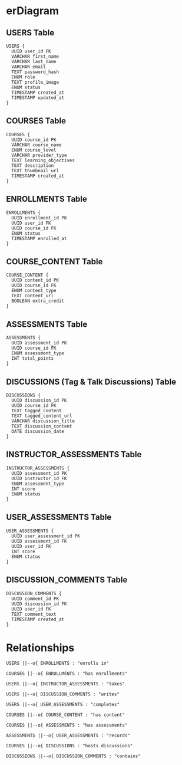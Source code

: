 # erDiagram

## USERS Table
    USERS {
      UUID user_id PK
      VARCHAR first_name
      VARCHAR last_name
      VARCHAR email
      TEXT password_hash
      ENUM role
      TEXT profile_image
      ENUM status
      TIMESTAMP created_at
      TIMESTAMP updated_at
    }
    
    
## COURSES Table
    COURSES {
      UUID course_id PK
      VARCHAR course_name
      ENUM course_level
      VARCHAR provider_type
      TEXT learning_objectives
      TEXT description
      TEXT thumbnail_url
      TIMESTAMP created_at
    }
    
## ENROLLMENTS Table
    ENROLLMENTS {
      UUID enrollment_id PK
      UUID user_id FK
      UUID course_id FK
      ENUM status
      TIMESTAMP enrolled_at
    }
    
## COURSE_CONTENT Table
    COURSE_CONTENT {
      UUID content_id PK
      UUID course_id FK
      ENUM content_type
      TEXT content_url
      BOOLEAN extra_credit
    }
    
## ASSESSMENTS Table
    ASSESSMENTS {
      UUID assessment_id PK
      UUID course_id FK
      ENUM assessment_type
      INT total_points
    }
    
## DISCUSSIONS (Tag & Talk Discussions) Table
    DISCUSSIONS {
      UUID discussion_id PK
      UUID course_id FK
      TEXT tagged_content
      TEXT tagged_content_url
      VARCHAR discussion_title
      TEXT discussion_content
      DATE discussion_date
    }
    
## INSTRUCTOR_ASSESSMENTS Table
    INSTRUCTOR_ASSESSMENTS {
      UUID assessment_id PK
      UUID instructor_id FK
      ENUM assessment_type
      INT score
      ENUM status
    }
    
## USER_ASSESSMENTS Table 
    USER_ASSESSMENTS {
      UUID user_assessment_id PK
      UUID assessment_id FK
      UUID user_id FK
      INT score
      ENUM status
    }
    
## DISCUSSION_COMMENTS Table
    DISCUSSION_COMMENTS {
      UUID comment_id PK
      UUID discussion_id FK
      UUID user_id FK
      TEXT comment_text
      TIMESTAMP created_at
    }
    
# Relationships
    USERS ||--o{ ENROLLMENTS : "enrolls in"

    COURSES ||--o{ ENROLLMENTS : "has enrollments"
    
    USERS ||--o{ INSTRUCTOR_ASSESSMENTS : "takes"
    
    USERS ||--o{ DISCUSSION_COMMENTS : "writes"
    
    USERS ||--o{ USER_ASSESSMENTS : "completes"
    
    COURSES ||--o{ COURSE_CONTENT : "has content"
    
    COURSES ||--o{ ASSESSMENTS : "has assessments"

    ASSESSMENTS ||--o{ USER_ASSESSMENTS : "records"
    
    COURSES ||--o{ DISCUSSIONS : "hosts discussions"

    DISCUSSIONS ||--o{ DISCUSSION_COMMENTS : "contains"
